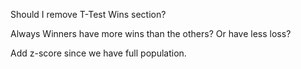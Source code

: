 Should I remove T-Test Wins section?

Always Winners have more wins than the others? Or have less loss?

Add z-score since we have full population.